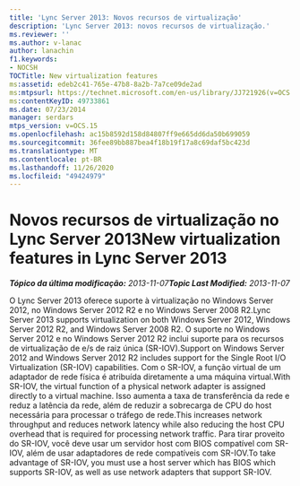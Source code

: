 ```yaml
---
title: 'Lync Server 2013: Novos recursos de virtualização'
description: 'Lync Server 2013: novos recursos de virtualização.'
ms.reviewer: ''
ms.author: v-lanac
author: lanachin
f1.keywords:
- NOCSH
TOCTitle: New virtualization features
ms:assetid: edeb2c41-765e-47b8-8a2b-7a7ce09de2ad
ms:mtpsurl: https://technet.microsoft.com/en-us/library/JJ721926(v=OCS.15)
ms:contentKeyID: 49733861
ms.date: 07/23/2014
manager: serdars
mtps_version: v=OCS.15
ms.openlocfilehash: ac15b8592d158d84807ff9e665dd6da50b699059
ms.sourcegitcommit: 36fee89bb887bea4f18b19f17a8c69daf5bc423d
ms.translationtype: MT
ms.contentlocale: pt-BR
ms.lasthandoff: 11/26/2020
ms.locfileid: "49424979"
---
```

# <a name="new-virtualization-features-in-lync-server-2013"></a><span data-ttu-id="6f90c-103">Novos recursos de virtualização no Lync Server 2013</span><span class="sxs-lookup"><span data-stu-id="6f90c-103">New virtualization features in Lync Server 2013</span></span>

<div data-xmlns="http://www.w3.org/1999/xhtml">

<div class="topic" data-xmlns="http://www.w3.org/1999/xhtml" data-msxsl="urn:schemas-microsoft-com:xslt" data-cs="https://msdn.microsoft.com/">

<div data-asp="https://msdn2.microsoft.com/asp">



</div>

<div id="mainSection">

<div id="mainBody"><span data-ttu-id="6f90c-104">

<span> </span></span><span class="sxs-lookup"><span data-stu-id="6f90c-104">

<span> </span></span></span>

<span data-ttu-id="6f90c-105">_**Tópico da última modificação:** 2013-11-07_</span><span class="sxs-lookup"><span data-stu-id="6f90c-105">_**Topic Last Modified:** 2013-11-07_</span></span>

<span data-ttu-id="6f90c-106">O Lync Server 2013 oferece suporte à virtualização no Windows Server 2012, no Windows Server 2012 R2 e no Windows Server 2008 R2.</span><span class="sxs-lookup"><span data-stu-id="6f90c-106">Lync Server 2013 supports virtualization on both Windows Server 2012, Windows Server 2012 R2, and Windows Server 2008 R2.</span></span> <span data-ttu-id="6f90c-107">O suporte no Windows Server 2012 e no Windows Server 2012 R2 inclui suporte para os recursos de virtualização de e/s de raiz única (SR-IOV).</span><span class="sxs-lookup"><span data-stu-id="6f90c-107">Support on Windows Server 2012 and Windows Server 2012 R2 includes support for the Single Root I/O Virtualization (SR-IOV) capabilities.</span></span> <span data-ttu-id="6f90c-108">Com o SR-IOV, a função virtual de um adaptador de rede física é atribuída diretamente a uma máquina virtual.</span><span class="sxs-lookup"><span data-stu-id="6f90c-108">With SR-IOV, the virtual function of a physical network adapter is assigned directly to a virtual machine.</span></span> <span data-ttu-id="6f90c-109">Isso aumenta a taxa de transferência da rede e reduz a latência da rede, além de reduzir a sobrecarga de CPU do host necessária para processar o tráfego de rede.</span><span class="sxs-lookup"><span data-stu-id="6f90c-109">This increases network throughput and reduces network latency while also reducing the host CPU overhead that is required for processing network traffic.</span></span> <span data-ttu-id="6f90c-110">Para tirar proveito do SR-IOV, você deve usar um servidor host com BIOS compatível com SR-IOV, além de usar adaptadores de rede compatíveis com SR-IOV.</span><span class="sxs-lookup"><span data-stu-id="6f90c-110">To take advantage of SR-IOV, you must use a host server which has BIOS which supports SR-IOV, as well as use network adapters that support SR-IOV.</span></span>

<span data-ttu-id="6f90c-111"></div>

<span> </span>

</div>

</div>

</span><span class="sxs-lookup"><span data-stu-id="6f90c-111"></div>

<span> </span>

</div>

</div>

</span></span></div>

